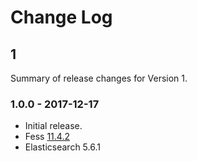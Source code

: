 # Change Log

## 1

Summary of release changes for Version 1.

### 1.0.0 - 2017-12-17

- Initial release.
- Fess [11.4.2](https://github.com/codelibs/fess/releases/tag/fess-11.4.2)
- Elasticsearch 5.6.1
